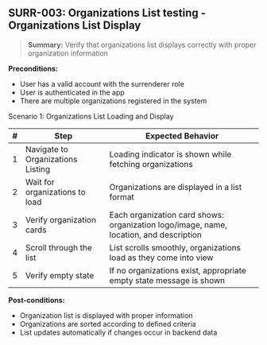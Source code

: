 ## **SURR-003:** Organizations List testing - Organizations List Display  

> **Summary:** Verify that organizations list displays correctly with proper organization information  <br>

**Preconditions:** 
- User has a valid account with the surrenderer role
- User is authenticated in the app
- There are multiple organizations registered in the system

Scenario 1: Organizations List Loading and Display

 | # | Step | Expected Behavior | 
 |---|------|-------------------| 
 | 1 | Navigate to Organizations Listing | Loading indicator is shown while fetching organizations |
 | 2 | Wait for organizations to load | Organizations are displayed in a list format |
 | 3 | Verify organization cards | Each organization card shows: organization logo/image, name, location, and description |
 | 4 | Scroll through the list | List scrolls smoothly, organizations load as they come into view |
 | 5 | Verify empty state | If no organizations exist, appropriate empty state message is shown |

**Post-conditions:**  
- Organization list is displayed with proper information
- Organizations are sorted according to defined criteria
- List updates automatically if changes occur in backend data